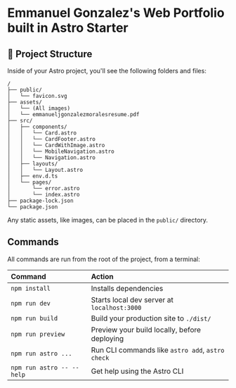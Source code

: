 # Emmanuel Gonzalez's Web Portfolio built in Astro Starter

## 🚀 Project Structure

Inside of your Astro project, you'll see the following folders and files:

```
/
├── public/
│   └── favicon.svg
├── assets/
│   └── (All images)
│   └── emmanueljgonzalezmoralesresume.pdf
├── src/
│   ├── components/
│   │   └── Card.astro
│   │   └── CardFooter.astro                        
│   │   └── CardWithImage.astro
│   │   └── MobileNavigation.astro
│   │   └── Navigation.astro
│   ├── layouts/
│   │   └── Layout.astro
│   ├── env.d.ts
│   └── pages/
│       └── error.astro
│       └── index.astro
├── package-lock.json
└── package.json
```

Any static assets, like images, can be placed in the `public/` directory.

## Commands

All commands are run from the root of the project, from a terminal:

| Command                   | Action                                           |
| :------------------------ | :----------------------------------------------- |
| `npm install`             | Installs dependencies                            |
| `npm run dev`             | Starts local dev server at `localhost:3000`      |
| `npm run build`           | Build your production site to `./dist/`          |
| `npm run preview`         | Preview your build locally, before deploying     |
| `npm run astro ...`       | Run CLI commands like `astro add`, `astro check` |
| `npm run astro -- --help` | Get help using the Astro CLI                     |

